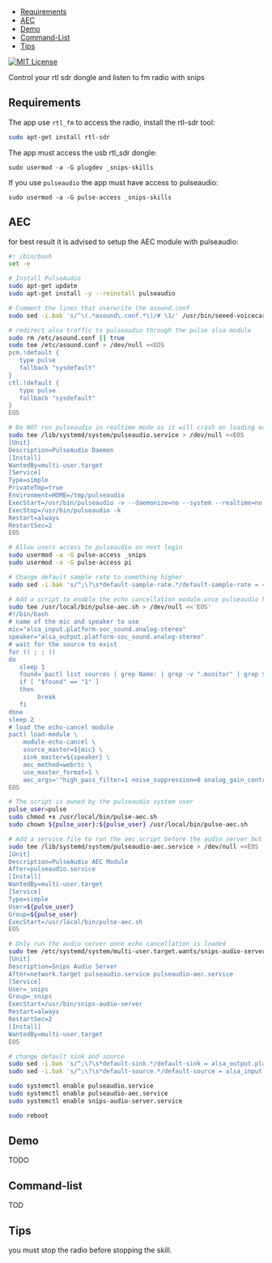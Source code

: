 - [Requirements](#Requirements)
- [AEC](#AEC)
- [Demo](#Demo)
- [Command-List](#Command-list)
- [Tips](#Tips)


[![MIT License](https://img.shields.io/badge/license-MIT-blue.svg)](https://github.com/snipsco/snips-app-template-py/blob/master/LICENSE)

Control your rtl sdr dongle and listen to fm radio with snips

## Requirements

The app use `rtl_fm` to access the radio, install the rtl-sdr tool:

```bash
sudo apt-get install rtl-sdr
```

The app must access the usb rtl_sdr dongle:

```
sudo usermod -a -G plugdev _snips-skills
```

If you use `pulseaudio` the app must have access to pulseaudio:

```
sudo usermod -a -G pulse-access _snips-skills
```

## AEC

for best result it is advised to setup the AEC module with pulseaudio:

```bash
#! /bin/bash
set -e

# Install PulseAudio
sudo apt-get update
sudo apt-get install -y --reinstall pulseaudio

# Comment the lines that overwrite the asound.conf
sudo sed -i.bak 's/^\(.*asound\.conf.*\)/# \1/' /usr/bin/seeed-voicecard

# redirect alsa traffic to pulseaudio through the pulse alsa module
sudo rm /etc/asound.conf || true
sudo tee /etc/asound.conf > /dev/null <<EOS
pcm.!default {
   type pulse
   fallback "sysdefault"
}
ctl.!default {
   type pulse
   fallback "sysdefault"
}
EOS

# Do NOT run pulseaudio in realtime mode as it will crash on loading echo cancellation
sudo tee /lib/systemd/system/pulseaudio.service > /dev/null <<EOS
[Unit]
Description=PulseAudio Daemon
[Install]
WantedBy=multi-user.target
[Service]
Type=simple
PrivateTmp=true
Environment=HOME=/tmp/pulseaudio
ExecStart=/usr/bin/pulseaudio -v --daemonize=no --system --realtime=no --log-target=journal
ExecStop=/usr/bin/pulseaudio -k
Restart=always
RestartSec=2
EOS

# Allow users access to pulseaudio on next login
sudo usermod -a -G pulse-access _snips
sudo usermod -a -G pulse-access pi

# Change default sample rate to something higher
sudo sed -i.bak 's/^;\?\s*default-sample-rate.*/default-sample-rate = 48000/' /etc/pulse/daemon.conf

# Add a script to enable the echo cancellation module once pulseaudio has loaded the soundcard
sudo tee /usr/local/bin/pulse-aec.sh > /dev/null <<'EOS'
#!/bin/bash
# name of the mic and speaker to use
mic="alsa_input.platform-soc_sound.analog-stereo"
speaker="alsa_output.platform-soc_sound.analog-stereo"
# wait for the source to exist
for (( ; ; ))
do
   sleep 1
   found=`pactl list sources | grep Name: | grep -v ".monitor" | grep ${mic} | wc -l `
   if [ "$found" == "1" ]
   then
        break
   fi
done
sleep 2
# load the echo-cancel module
pactl load-module \
    module-echo-cancel \
    source_master=${mic} \
    sink_master=${speaker} \
    aec_method=webrtc \
    use_master_format=1 \
    aec_args='"high_pass_filter=1 noise_suppression=0 analog_gain_control=0"'
EOS

# The script is owned by the pulseaudio system user
pulse_user=pulse
sudo chmod +x /usr/local/bin/pulse-aec.sh
sudo chown ${pulse_user}:${pulse_user} /usr/local/bin/pulse-aec.sh

# Add a service file to run the aec script before the audio server but after pulseaudio
sudo tee /lib/systemd/system/pulseaudio-aec.service > /dev/null <<EOS
[Unit]
Description=PulseAudio AEC Module
After=pulseaudio.service
[Install]
WantedBy=multi-user.target
[Service]
Type=simple
User=${pulse_user}
Group=${pulse_user}
ExecStart=/usr/local/bin/pulse-aec.sh
EOS

# Only run the audio server once echo cancellation is loaded
sudo tee /etc/systemd/system/multi-user.target.wants/snips-audio-server.service > /dev/null <<EOS
[Unit]
Description=Snips Audio Server
After=network.target pulseaudio.service pulseaudio-aec.service
[Service]
User=_snips
Group=_snips
ExecStart=/usr/bin/snips-audio-server
Restart=always
RestartSec=2
[Install]
WantedBy=multi-user.target
EOS

# change default sink and source
sudo sed -i.bak 's/^;\?\s*default-sink.*/default-sink = alsa_output.platform-soc_sound.analog-stereo.echo-cancel/' /etc/pulse/client.conf
sudo sed -i.bak 's/^;\?\s*default-source.*/default-source = alsa_input.platform-soc_sound.analog-stereo.echo-cancel/' /etc/pulse/client.conf

sudo systemctl enable pulseaudio.service
sudo systemctl enable pulseaudio-aec.service
sudo systemctl enable snips-audio-server.service

sudo reboot
```

## Demo

TODO

## Command-list

TOD

## Tips

you must stop the radio before stopping the skill.
